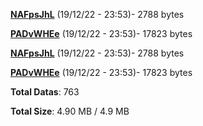 [**NAFpsJhL**](/data/NAFpsJhL.txt) (19/12/22 - 23:53)- 2788 bytes

[**PADvWHEe**](/data/PADvWHEe.txt) (19/12/22 - 23:53)- 17823 bytes

[**NAFpsJhL**](/data/NAFpsJhL.txt) (19/12/22 - 23:53)- 2788 bytes

[**PADvWHEe**](/data/PADvWHEe.txt) (19/12/22 - 23:53)- 17823 bytes

**Total Datas**: 763

**Total Size**: 4.90 MB / 4.9 MB